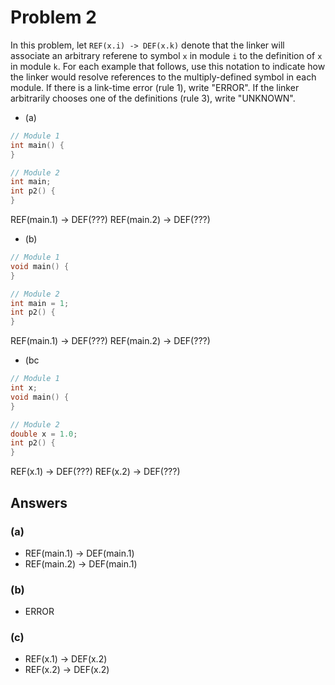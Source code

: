 # Problem 2

In this problem, let `REF(x.i) -> DEF(x.k)` denote that the linker will associate an
arbitrary referene to symbol `x` in module `i` to the definition of `x` in module `k`.
For each example that follows, use this notation to indicate how the linker would
resolve references to the multiply-defined symbol in each module. If there is a
link-time error (rule 1), write "ERROR". If the linker arbitrarily chooses one of the
definitions (rule 3), write "UNKNOWN".

- (a)

```C
// Module 1
int main() {
}

// Module 2
int main;
int p2() {
}
```

REF(main.1) -> DEF(???)
REF(main.2) -> DEF(???)

- (b)

```C
// Module 1
void main() {
}

// Module 2
int main = 1;
int p2() {
}
```

REF(main.1) -> DEF(???)
REF(main.2) -> DEF(???)

- (bc

```C
// Module 1
int x;
void main() {
}

// Module 2
double x = 1.0;
int p2() {
}
```

REF(x.1) -> DEF(???)
REF(x.2) -> DEF(???)

## Answers

### (a)

- REF(main.1) -> DEF(main.1)
- REF(main.2) -> DEF(main.1)

### (b)

- ERROR

### (c)

- REF(x.1) -> DEF(x.2)
- REF(x.2) -> DEF(x.2)
